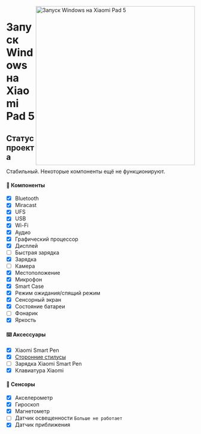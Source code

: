 ﻿<img align="right" src="https://raw.githubusercontent.com/erdilS/Port-Windows-11-Xiaomi-Pad-5/main/nabu.png" width="425" alt="Запуск Windows на Xiaomi Pad 5">

# Запуск Windows на Xiaomi Pad 5

## Статус проекта

Стабильный. Некоторые компоненты ещё не функционируют.

#### 📱 Компоненты

- [X] Bluetooth
- [X] Miracast
- [X] UFS
- [X] USB
- [X] Wi-Fi
- [X] Аудио
- [X] Графический процессор
- [X] Дисплей
- [ ] Быстрая зарядка
- [x] Зарядка
- [ ] Камера
- [X] Местоположение
- [X] Микрофон
- [X] Smart Case
- [X] Режим ожидания/спящий режим
- [X] Сенсорный экран
- [X] Состояние батареи
- [ ] Фонарик
- [X] Яркость

#### ⌨️ Аксессуары

- [X] Xiaomi Smart Pen
- [X] [Сторонние стилусы](https://t.me/nabuwoaru/21837)
- [ ] Зарядка Xiaomi Smart Pen
- [X] Клавиатура Xiaomi

#### 🧭 Сенсоры

- [X] Акселерометр
- [X] Гироскоп
- [X] Магнетометр
- [ ] Датчик освещенности ```Больше не работает```
- [X] Датчик приближения
